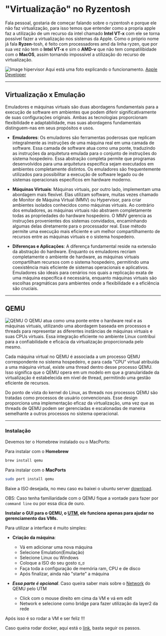 # "Virtualização" no Ryzentosh

Fala pessoal, gostaria de começar falando sobre o ryzentosh e porque ele não faz virtualização, para isso temos que entender como a propria apple faz a utilização de um recurso da intel chamado **Intel VT-x** com ele se torna possível fazer a virtualização nos sistemas da Apple. Como o próprio nome já fala **Ryzen**-tosh, é feito com processadores amd da linha ryzen, que por sua vez não tem o **Intel VT-x** e sim o **AMD-v** que não tem compatilibidade com o **MacOS**, assim tornando impossível a utilização do recurso de virtualização.

![Image hipervisor](https://docs-assets.developer.apple.com/published/f7344dbd5a/e960d911-a9fe-4678-9a10-45f268db1970.png)
Aqui está uma foto explicando o funcionamento. [Apple Developer](https://developer.apple.com/)

----------

## Virtualização x Emulação

Emuladores e máquinas virtuais são duas abordagens fundamentais para a execução de software em ambientes que podem diferir significativamente de suas configurações originais. Ambas as tecnologias proporcionam flexibilidade e adaptabilidade, mas suas abordagens fundamentais distinguem-nas em seus propósitos e usos.

- **Emuladores**:
Os emuladores são ferramentas poderosas que replicam integralmente as instruções de uma máquina real em uma camada de software. Essa camada de software atua como uma ponte, traduzindo as instruções da arquitetura emulada para o conjunto de instruções do sistema hospedeiro. Essa abstração completa permite que programas desenvolvidos para uma arquitetura específica sejam executados em ambientes completamente distintos. Os emuladores são frequentemente utilizados para possibilitar a execução de software legado ou de sistemas operacionais específicos em hardware moderno.

- **Máquinas Virtuais**:
Máquinas virtuais, por outro lado, implementam uma abordagem mais flexível. Elas utilizam software, muitas vezes chamado de Monitor de Máquina Virtual (MMV) ou Hypervisor, para criar ambientes isolados conhecidos como máquinas virtuais. Ao contrário dos emuladores, as máquinas virtuais não abstraem completamente todas as propriedades do hardware hospedeiro. O MMV gerencia as instruções provenientes dos sistemas convidados, encaminhando algumas delas diretamente para o processador real. Esse método permite uma execução mais eficiente e um melhor compartilhamento de recursos entre as máquinas virtuais e o sistema hospedeiro.

- **Diferenças e Aplicações**:
A diferença fundamental reside na extensão da abstração do hardware. Enquanto os emuladores recriam completamente o ambiente de hardware, as máquinas virtuais compartilham recursos com o sistema hospedeiro, permitindo uma coexistência mais eficiente de sistemas operacionais e aplicativos. Emuladores são ideais para cenários nos quais a replicação exata de uma máquina específica é necessária, enquanto máquinas virtuais são escolhas pragmáticas para ambientes onde a flexibilidade e a eficiência são cruciais.

----------

## QEMU

![QEMU](https://www.gta.ufrj.br/ensino/eel879/trabalhos_vf_2017_2/kvm/imagens/Diagrama.jpg)
O QEMU atua como uma ponte entre o hardware real e as máquinas virtuais, utilizando uma abordagem baseada em processos e threads para representar as diferentes instâncias de máquinas virtuais e suas CPUs virtuais. Essa integração eficiente no ambiente Linux contribui para a confiabilidade e eficácia da virtualização proporcionada pelo mesmo.

Cada máquina virtual no QEMU é associada a um processo QEMU correspondente no sistema hospedeiro, e para cada "CPU" virtual atribuída a uma máquina virtual, existe uma thread dentro desse processo QEMU. Isso significa que o QEMU opera em um modelo em que a granularidade da virtualização é estabelecida em nível de thread, permitindo uma gestão eficiente de recursos.

Do ponto de vista do kernel do Linux, as threads nos processos QEMU são tratadas como processos de usuário convencionais. Esse design proporciona uma implementação eficaz da virtualização, uma vez que as threads de QEMU podem ser gerenciadas e escalonadas de maneira semelhante a outros processos no sistema operacional.

----------

### Instalação

Devemos ter o Homebrew instalado ou o MacPorts:

Para instalar com o **Homebrew**

```sh
brew install qemu
```

Para instalar com o **MacPorts**

```sh
sudo port install qemu
```

Baixe a ISO desejada, no meu caso eu baixei o ubuntu server [download](https://releases.ubuntu.com/22.04.3/ubuntu-22.04.3-live-server-amd64.iso).

OBS: Caso tenha familiaridade com o QEMU fique a vontade para fazer por ```command line``` ou por essa dica de ouro.

**Instalar o GUI para o QEMU, o [UTM](https://mac.getutm.app/), ele funciona apenas para ajudar no gerenciamento das VMs.**

Para utilizar a interface é muito simples:

- **Criação da máquina**:
	- Vá em adicionar uma nova máquina
	- Selecione Emulation(Emulação)
	- Selecione Linux ou Windows
  - Coloque a ISO do seu gosto ಠ_ಠ
  - Faça toda a configuração de memória ram, CPU e de disco
  - Após finalizar, ainda não "starte" a máquina

- ***Essa parte é opcional***. Caso queira saber mais sobre o [Network](https://docs.getutm.app/settings-qemu/devices/network/network/) do QEMU pelo UTM
  - Click com o mouse direito em cima da VM e vá em edit
  - Network e selecione como bridge para fazer utilização da layer2 da rede

Após isso é so rodar a VM e ser feliz !!!

Caso queira rodar docker, aqui está o [link](https://docs.docker.com/engine/), basta seguir os passos.